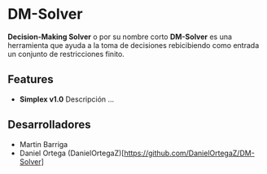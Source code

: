 # DM-Solver

**Decision-Making Solver** o por su nombre corto **DM-Solver** es una herramienta que ayuda a la toma de decisiones rebicibiendo como entrada un conjunto de restricciones finito.

## Features

- **Simplex v1.0** Descripción ...

## Desarrolladores

- Martin Barriga 
- Daniel Ortega (DanielOrtegaZ)[https://github.com/DanielOrtegaZ/DM-Solver]
